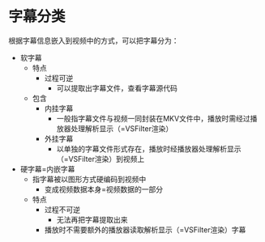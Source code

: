 # 字幕分类

根据字幕信息嵌入到视频中的方式，可以把字幕分为：

* 软字幕
  * 特点
    * 过程可逆
      * 可以提取出字幕文件，查看字幕源代码
  * 包含
    * 内挂字幕
      * 一般指字幕文件与视频一同封装在MKV文件中，播放时需经过播放器处理解析显示（=VSFilter渲染）
    * 外挂字幕
      * 以单独的字幕文件形式存在，播放时经播放器处理解析显示（=VSFilter渲染）到视频上
* 硬字幕=内嵌字幕
  * 指字幕被以图形方式硬编码到视频中
    * 变成视频数据本身=视频数据的一部分
  * 特点
    * 过程不可逆
      * 无法再把字幕提取出来
    * 播放时不需要额外的播放器读取解析显示（=VSFilter渲染）字幕